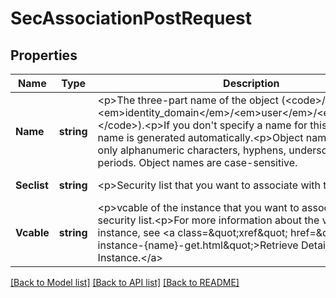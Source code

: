 # SecAssociationPostRequest

## Properties
Name | Type | Description | Notes
------------ | ------------- | ------------- | -------------
**Name** | **string** | &lt;p&gt;The three-part name of the object (&lt;code&gt;/Compute-&lt;em&gt;identity_domain&lt;/em&gt;/&lt;em&gt;user&lt;/em&gt;/&lt;em&gt;object&lt;/em&gt;&lt;/code&gt;).&lt;p&gt;If you don&#39;t specify a name for this object, then the name is generated automatically.&lt;p&gt;Object names can contain only alphanumeric characters, hyphens, underscores, and periods. Object names are case-sensitive. | [optional] [default to null]
**Seclist** | **string** | &lt;p&gt;Security list that you want to associate with the instance. | [default to null]
**Vcable** | **string** | &lt;p&gt;vcable of the instance that you want to associate with the security list.&lt;p&gt;For more information about the vcable of an instance, see &lt;a class&#x3D;\&quot;xref\&quot; href&#x3D;\&quot;op-instance-{name}-get.html\&quot;&gt;Retrieve Details of an Instance.&lt;/a&gt; | [default to null]

[[Back to Model list]](../README.md#documentation-for-models) [[Back to API list]](../README.md#documentation-for-api-endpoints) [[Back to README]](../README.md)


